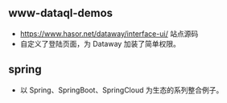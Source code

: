 ## www-dataql-demos
- https://www.hasor.net/dataway/interface-ui/ 站点源码
- 自定义了登陆页面，为 Dataway 加装了简单权限。

## spring
- 以 Spring、SpringBoot、SpringCloud 为生态的系列整合例子。
